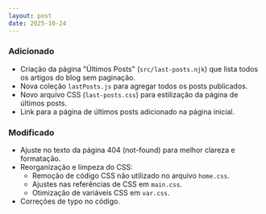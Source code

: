 ```yaml
---
layout: post
date: 2025-10-24
---
```


### Adicionado

- Criação da página "Últimos Posts" (`src/last-posts.njk`) que lista todos os artigos do blog sem paginação.
- Nova coleção `lastPosts.js` para agregar todos os posts publicados.
- Novo arquivo CSS (`last-posts.css`) para estilização da página de últimos posts.
- Link para a página de últimos posts adicionado na página inicial.

### Modificado

- Ajuste no texto da página 404 (not-found) para melhor clareza e formatação.
- Reorganização e limpeza do CSS:
  - Remoção de código CSS não utilizado no arquivo `home.css`.
  - Ajustes nas referências de CSS em `main.css`.
  - Otimização de variáveis CSS em `var.css`.
- Correções de typo no código.
